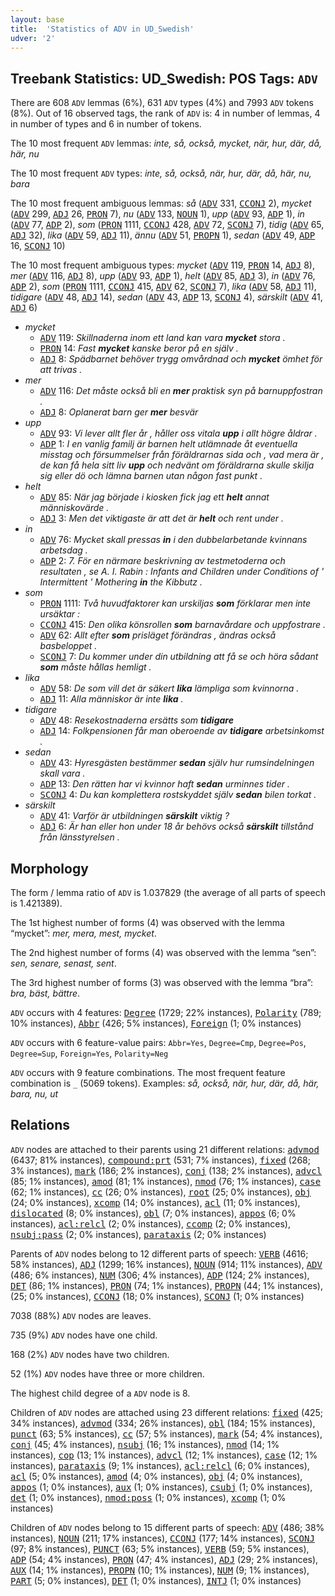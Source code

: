 ```yaml
---
layout: base
title:  'Statistics of ADV in UD_Swedish'
udver: '2'
---
```


## Treebank Statistics: UD_Swedish: POS Tags: `ADV`

There are 608 `ADV` lemmas (6%), 631 `ADV` types (4%) and 7993 `ADV` tokens (8%).
Out of 16 observed tags, the rank of `ADV` is: 4 in number of lemmas, 4 in number of types and 6 in number of tokens.

The 10 most frequent `ADV` lemmas: <em>inte, så, också, mycket, när, hur, där, då, här, nu</em>

The 10 most frequent `ADV` types:  <em>inte, så, också, när, hur, där, då, här, nu, bara</em>

The 10 most frequent ambiguous lemmas: <em>så</em> (<tt><a href="sv-pos-ADV.html">ADV</a></tt> 331, <tt><a href="sv-pos-CCONJ.html">CCONJ</a></tt> 2), <em>mycket</em> (<tt><a href="sv-pos-ADV.html">ADV</a></tt> 299, <tt><a href="sv-pos-ADJ.html">ADJ</a></tt> 26, <tt><a href="sv-pos-PRON.html">PRON</a></tt> 7), <em>nu</em> (<tt><a href="sv-pos-ADV.html">ADV</a></tt> 133, <tt><a href="sv-pos-NOUN.html">NOUN</a></tt> 1), <em>upp</em> (<tt><a href="sv-pos-ADV.html">ADV</a></tt> 93, <tt><a href="sv-pos-ADP.html">ADP</a></tt> 1), <em>in</em> (<tt><a href="sv-pos-ADV.html">ADV</a></tt> 77, <tt><a href="sv-pos-ADP.html">ADP</a></tt> 2), <em>som</em> (<tt><a href="sv-pos-PRON.html">PRON</a></tt> 1111, <tt><a href="sv-pos-CCONJ.html">CCONJ</a></tt> 428, <tt><a href="sv-pos-ADV.html">ADV</a></tt> 72, <tt><a href="sv-pos-SCONJ.html">SCONJ</a></tt> 7), <em>tidig</em> (<tt><a href="sv-pos-ADV.html">ADV</a></tt> 65, <tt><a href="sv-pos-ADJ.html">ADJ</a></tt> 32), <em>lika</em> (<tt><a href="sv-pos-ADV.html">ADV</a></tt> 59, <tt><a href="sv-pos-ADJ.html">ADJ</a></tt> 11), <em>ännu</em> (<tt><a href="sv-pos-ADV.html">ADV</a></tt> 51, <tt><a href="sv-pos-PROPN.html">PROPN</a></tt> 1), <em>sedan</em> (<tt><a href="sv-pos-ADV.html">ADV</a></tt> 49, <tt><a href="sv-pos-ADP.html">ADP</a></tt> 16, <tt><a href="sv-pos-SCONJ.html">SCONJ</a></tt> 10)

The 10 most frequent ambiguous types:  <em>mycket</em> (<tt><a href="sv-pos-ADV.html">ADV</a></tt> 119, <tt><a href="sv-pos-PRON.html">PRON</a></tt> 14, <tt><a href="sv-pos-ADJ.html">ADJ</a></tt> 8), <em>mer</em> (<tt><a href="sv-pos-ADV.html">ADV</a></tt> 116, <tt><a href="sv-pos-ADJ.html">ADJ</a></tt> 8), <em>upp</em> (<tt><a href="sv-pos-ADV.html">ADV</a></tt> 93, <tt><a href="sv-pos-ADP.html">ADP</a></tt> 1), <em>helt</em> (<tt><a href="sv-pos-ADV.html">ADV</a></tt> 85, <tt><a href="sv-pos-ADJ.html">ADJ</a></tt> 3), <em>in</em> (<tt><a href="sv-pos-ADV.html">ADV</a></tt> 76, <tt><a href="sv-pos-ADP.html">ADP</a></tt> 2), <em>som</em> (<tt><a href="sv-pos-PRON.html">PRON</a></tt> 1111, <tt><a href="sv-pos-CCONJ.html">CCONJ</a></tt> 415, <tt><a href="sv-pos-ADV.html">ADV</a></tt> 62, <tt><a href="sv-pos-SCONJ.html">SCONJ</a></tt> 7), <em>lika</em> (<tt><a href="sv-pos-ADV.html">ADV</a></tt> 58, <tt><a href="sv-pos-ADJ.html">ADJ</a></tt> 11), <em>tidigare</em> (<tt><a href="sv-pos-ADV.html">ADV</a></tt> 48, <tt><a href="sv-pos-ADJ.html">ADJ</a></tt> 14), <em>sedan</em> (<tt><a href="sv-pos-ADV.html">ADV</a></tt> 43, <tt><a href="sv-pos-ADP.html">ADP</a></tt> 13, <tt><a href="sv-pos-SCONJ.html">SCONJ</a></tt> 4), <em>särskilt</em> (<tt><a href="sv-pos-ADV.html">ADV</a></tt> 41, <tt><a href="sv-pos-ADJ.html">ADJ</a></tt> 6)


* <em>mycket</em>
  * <tt><a href="sv-pos-ADV.html">ADV</a></tt> 119: <em>Skillnaderna inom ett land kan vara <b>mycket</b> stora .</em>
  * <tt><a href="sv-pos-PRON.html">PRON</a></tt> 14: <em>Fast <b>mycket</b> kanske beror på en själv .</em>
  * <tt><a href="sv-pos-ADJ.html">ADJ</a></tt> 8: <em>Spädbarnet behöver trygg omvårdnad och <b>mycket</b> ömhet för att trivas .</em>
* <em>mer</em>
  * <tt><a href="sv-pos-ADV.html">ADV</a></tt> 116: <em>Det måste också bli en <b>mer</b> praktisk syn på barnuppfostran .</em>
  * <tt><a href="sv-pos-ADJ.html">ADJ</a></tt> 8: <em>Oplanerat barn ger <b>mer</b> besvär</em>
* <em>upp</em>
  * <tt><a href="sv-pos-ADV.html">ADV</a></tt> 93: <em>Vi lever allt fler år , håller oss vitala <b>upp</b> i allt högre åldrar .</em>
  * <tt><a href="sv-pos-ADP.html">ADP</a></tt> 1: <em>I en vanlig familj är barnen helt utlämnade åt eventuella misstag och försummelser från föräldrarnas sida och , vad mera är , de kan få hela sitt liv <b>upp</b> och nedvänt om föräldrarna skulle skilja sig eller dö och lämna barnen utan någon fast punkt .</em>
* <em>helt</em>
  * <tt><a href="sv-pos-ADV.html">ADV</a></tt> 85: <em>När jag började i kiosken fick jag ett <b>helt</b> annat människovärde .</em>
  * <tt><a href="sv-pos-ADJ.html">ADJ</a></tt> 3: <em>Men det viktigaste är att det är <b>helt</b> och rent under .</em>
* <em>in</em>
  * <tt><a href="sv-pos-ADV.html">ADV</a></tt> 76: <em>Mycket skall pressas <b>in</b> i den dubbelarbetande kvinnans arbetsdag .</em>
  * <tt><a href="sv-pos-ADP.html">ADP</a></tt> 2: <em>7. För en närmare beskrivning av testmetoderna och resultaten , se A. I. Rabin : Infants and Children under Conditions of ' Intermittent ' Mothering <b>in</b> the Kibbutz .</em>
* <em>som</em>
  * <tt><a href="sv-pos-PRON.html">PRON</a></tt> 1111: <em>Två huvudfaktorer kan urskiljas <b>som</b> förklarar men inte ursäktar :</em>
  * <tt><a href="sv-pos-CCONJ.html">CCONJ</a></tt> 415: <em>Den olika könsrollen <b>som</b> barnavårdare och uppfostrare .</em>
  * <tt><a href="sv-pos-ADV.html">ADV</a></tt> 62: <em>Allt efter <b>som</b> prisläget förändras , ändras också basbeloppet .</em>
  * <tt><a href="sv-pos-SCONJ.html">SCONJ</a></tt> 7: <em>Du kommer under din utbildning att få se och höra sådant <b>som</b> måste hållas hemligt .</em>
* <em>lika</em>
  * <tt><a href="sv-pos-ADV.html">ADV</a></tt> 58: <em>De som vill det är säkert <b>lika</b> lämpliga som kvinnorna .</em>
  * <tt><a href="sv-pos-ADJ.html">ADJ</a></tt> 11: <em>Alla människor är inte <b>lika</b> .</em>
* <em>tidigare</em>
  * <tt><a href="sv-pos-ADV.html">ADV</a></tt> 48: <em>Resekostnaderna ersätts som <b>tidigare</b></em>
  * <tt><a href="sv-pos-ADJ.html">ADJ</a></tt> 14: <em>Folkpensionen får man oberoende av <b>tidigare</b> arbetsinkomst .</em>
* <em>sedan</em>
  * <tt><a href="sv-pos-ADV.html">ADV</a></tt> 43: <em>Hyresgästen bestämmer <b>sedan</b> själv hur rumsindelningen skall vara .</em>
  * <tt><a href="sv-pos-ADP.html">ADP</a></tt> 13: <em>Den rätten har vi kvinnor haft <b>sedan</b> urminnes tider .</em>
  * <tt><a href="sv-pos-SCONJ.html">SCONJ</a></tt> 4: <em>Du kan komplettera rostskyddet själv <b>sedan</b> bilen torkat .</em>
* <em>särskilt</em>
  * <tt><a href="sv-pos-ADV.html">ADV</a></tt> 41: <em>Varför är utbildningen <b>särskilt</b> viktig ?</em>
  * <tt><a href="sv-pos-ADJ.html">ADJ</a></tt> 6: <em>Är han eller hon under 18 år behövs också <b>särskilt</b> tillstånd från länsstyrelsen .</em>

## Morphology

The form / lemma ratio of `ADV` is 1.037829 (the average of all parts of speech is 1.421389).

The 1st highest number of forms (4) was observed with the lemma “mycket”: <em>mer, mera, mest, mycket</em>.

The 2nd highest number of forms (4) was observed with the lemma “sen”: <em>sen, senare, senast, sent</em>.

The 3rd highest number of forms (3) was observed with the lemma “bra”: <em>bra, bäst, bättre</em>.

`ADV` occurs with 4 features: <tt><a href="sv-feat-Degree.html">Degree</a></tt> (1729; 22% instances), <tt><a href="sv-feat-Polarity.html">Polarity</a></tt> (789; 10% instances), <tt><a href="sv-feat-Abbr.html">Abbr</a></tt> (426; 5% instances), <tt><a href="sv-feat-Foreign.html">Foreign</a></tt> (1; 0% instances)

`ADV` occurs with 6 feature-value pairs: `Abbr=Yes`, `Degree=Cmp`, `Degree=Pos`, `Degree=Sup`, `Foreign=Yes`, `Polarity=Neg`

`ADV` occurs with 9 feature combinations.
The most frequent feature combination is `_` (5069 tokens).
Examples: <em>så, också, när, hur, där, då, här, bara, nu, ut</em>


## Relations

`ADV` nodes are attached to their parents using 21 different relations: <tt><a href="sv-dep-advmod.html">advmod</a></tt> (6437; 81% instances), <tt><a href="sv-dep-compound-prt.html">compound:prt</a></tt> (531; 7% instances), <tt><a href="sv-dep-fixed.html">fixed</a></tt> (268; 3% instances), <tt><a href="sv-dep-mark.html">mark</a></tt> (186; 2% instances), <tt><a href="sv-dep-conj.html">conj</a></tt> (138; 2% instances), <tt><a href="sv-dep-advcl.html">advcl</a></tt> (85; 1% instances), <tt><a href="sv-dep-amod.html">amod</a></tt> (81; 1% instances), <tt><a href="sv-dep-nmod.html">nmod</a></tt> (76; 1% instances), <tt><a href="sv-dep-case.html">case</a></tt> (62; 1% instances), <tt><a href="sv-dep-cc.html">cc</a></tt> (26; 0% instances), <tt><a href="sv-dep-root.html">root</a></tt> (25; 0% instances), <tt><a href="sv-dep-obj.html">obj</a></tt> (24; 0% instances), <tt><a href="sv-dep-xcomp.html">xcomp</a></tt> (14; 0% instances), <tt><a href="sv-dep-acl.html">acl</a></tt> (11; 0% instances), <tt><a href="sv-dep-dislocated.html">dislocated</a></tt> (8; 0% instances), <tt><a href="sv-dep-obl.html">obl</a></tt> (7; 0% instances), <tt><a href="sv-dep-appos.html">appos</a></tt> (6; 0% instances), <tt><a href="sv-dep-acl-relcl.html">acl:relcl</a></tt> (2; 0% instances), <tt><a href="sv-dep-ccomp.html">ccomp</a></tt> (2; 0% instances), <tt><a href="sv-dep-nsubj-pass.html">nsubj:pass</a></tt> (2; 0% instances), <tt><a href="sv-dep-parataxis.html">parataxis</a></tt> (2; 0% instances)

Parents of `ADV` nodes belong to 12 different parts of speech: <tt><a href="sv-pos-VERB.html">VERB</a></tt> (4616; 58% instances), <tt><a href="sv-pos-ADJ.html">ADJ</a></tt> (1299; 16% instances), <tt><a href="sv-pos-NOUN.html">NOUN</a></tt> (914; 11% instances), <tt><a href="sv-pos-ADV.html">ADV</a></tt> (486; 6% instances), <tt><a href="sv-pos-NUM.html">NUM</a></tt> (306; 4% instances), <tt><a href="sv-pos-ADP.html">ADP</a></tt> (124; 2% instances), <tt><a href="sv-pos-DET.html">DET</a></tt> (86; 1% instances), <tt><a href="sv-pos-PRON.html">PRON</a></tt> (74; 1% instances), <tt><a href="sv-pos-PROPN.html">PROPN</a></tt> (44; 1% instances),  (25; 0% instances), <tt><a href="sv-pos-CCONJ.html">CCONJ</a></tt> (18; 0% instances), <tt><a href="sv-pos-SCONJ.html">SCONJ</a></tt> (1; 0% instances)

7038 (88%) `ADV` nodes are leaves.

735 (9%) `ADV` nodes have one child.

168 (2%) `ADV` nodes have two children.

52 (1%) `ADV` nodes have three or more children.

The highest child degree of a `ADV` node is 8.

Children of `ADV` nodes are attached using 23 different relations: <tt><a href="sv-dep-fixed.html">fixed</a></tt> (425; 34% instances), <tt><a href="sv-dep-advmod.html">advmod</a></tt> (334; 26% instances), <tt><a href="sv-dep-obl.html">obl</a></tt> (184; 15% instances), <tt><a href="sv-dep-punct.html">punct</a></tt> (63; 5% instances), <tt><a href="sv-dep-cc.html">cc</a></tt> (57; 5% instances), <tt><a href="sv-dep-mark.html">mark</a></tt> (54; 4% instances), <tt><a href="sv-dep-conj.html">conj</a></tt> (45; 4% instances), <tt><a href="sv-dep-nsubj.html">nsubj</a></tt> (16; 1% instances), <tt><a href="sv-dep-nmod.html">nmod</a></tt> (14; 1% instances), <tt><a href="sv-dep-cop.html">cop</a></tt> (13; 1% instances), <tt><a href="sv-dep-advcl.html">advcl</a></tt> (12; 1% instances), <tt><a href="sv-dep-case.html">case</a></tt> (12; 1% instances), <tt><a href="sv-dep-parataxis.html">parataxis</a></tt> (9; 1% instances), <tt><a href="sv-dep-acl-relcl.html">acl:relcl</a></tt> (6; 0% instances), <tt><a href="sv-dep-acl.html">acl</a></tt> (5; 0% instances), <tt><a href="sv-dep-amod.html">amod</a></tt> (4; 0% instances), <tt><a href="sv-dep-obj.html">obj</a></tt> (4; 0% instances), <tt><a href="sv-dep-appos.html">appos</a></tt> (1; 0% instances), <tt><a href="sv-dep-aux.html">aux</a></tt> (1; 0% instances), <tt><a href="sv-dep-csubj.html">csubj</a></tt> (1; 0% instances), <tt><a href="sv-dep-det.html">det</a></tt> (1; 0% instances), <tt><a href="sv-dep-nmod-poss.html">nmod:poss</a></tt> (1; 0% instances), <tt><a href="sv-dep-xcomp.html">xcomp</a></tt> (1; 0% instances)

Children of `ADV` nodes belong to 15 different parts of speech: <tt><a href="sv-pos-ADV.html">ADV</a></tt> (486; 38% instances), <tt><a href="sv-pos-NOUN.html">NOUN</a></tt> (211; 17% instances), <tt><a href="sv-pos-CCONJ.html">CCONJ</a></tt> (177; 14% instances), <tt><a href="sv-pos-SCONJ.html">SCONJ</a></tt> (97; 8% instances), <tt><a href="sv-pos-PUNCT.html">PUNCT</a></tt> (63; 5% instances), <tt><a href="sv-pos-VERB.html">VERB</a></tt> (59; 5% instances), <tt><a href="sv-pos-ADP.html">ADP</a></tt> (54; 4% instances), <tt><a href="sv-pos-PRON.html">PRON</a></tt> (47; 4% instances), <tt><a href="sv-pos-ADJ.html">ADJ</a></tt> (29; 2% instances), <tt><a href="sv-pos-AUX.html">AUX</a></tt> (14; 1% instances), <tt><a href="sv-pos-PROPN.html">PROPN</a></tt> (10; 1% instances), <tt><a href="sv-pos-NUM.html">NUM</a></tt> (9; 1% instances), <tt><a href="sv-pos-PART.html">PART</a></tt> (5; 0% instances), <tt><a href="sv-pos-DET.html">DET</a></tt> (1; 0% instances), <tt><a href="sv-pos-INTJ.html">INTJ</a></tt> (1; 0% instances)

